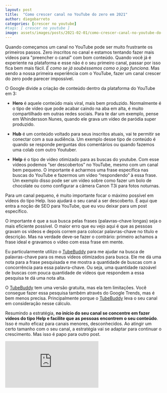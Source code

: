 ```yaml
---
layout: post
title:  "Como crescer canal no YouTube do zero em 2021"
author: diegobarreto
categories: [crescer no youtube]
#tags: [ crescer no youtube ]
image: assets/images/posts/2021-02-01/como-crescer-canal-no-youtube-do-zero-2021-01.png
---
```


Quando começamos um canal no YouTube pode ser muito frustrante os primeiros passos. Zero inscritos no canal e estamos tentando fazer mais vídeos para "preencher o canal" com bom conteúdo. Quando você já é experiente na plataforma e esse não é o seu primeiro canal, passar por isso fica bem mais fácil. *É como se já soubéssemos como o jogo funciona*. Mas sendo a nossa primeira experiência com o YouTube, fazer um canal crescer do zero pode parecer impossível.

O Google divide a criação de conteúdo dentro da plataforma do YouTube em 3:

* **Hero** é aquele conteúdo mais viral, mais bem produzido. Normalmente é o tipo de vídeo que pode acabar caindo na aba em alta, é muito compartilhado em outras redes sociais. Para te dar um exemplo, pense em Whindersson Nunes, quando ele grava um vídeo de paródia super produzido.

* **Hub** é um conteúdo voltado para seus inscritos atuais, vai te permitir se conectar com a sua audiência. Um exemplo desse tipo de conteúdo é quando se responde perguntas dos comentários ou quando fazemos uma colab com outro Youtuber.

* **Help** é o tipo de vídeo otimizado para as buscas do youtube. Com esse vídeos podemos “ser descobertos” no YouTube, mesmo com um canal bem pequeno. O importante é acharmos uma frase específica nas buscas do YouTube e fazermos um vídeo “respondendo” à essa frase. Um exemplo disso pode ser um vídeo sobre como fazer um bolo de chocolate ou como configurar a câmera Canon T3i para fotos noturnas.

Para um canal pequeno, é muito importante focar o máximo possível em vídeos do tipo Help. Isso ajudará o seu canal a ser descoberto. É aqui que entra a noção de SEO para YouTube, que eu vou deixar para um post específico.

O importante é que a sua busca pelas frases (palavras-chave longas) seja o mais eficiente possível. O maior erro que eu vejo aqui é que as pessoas gravam os vídeos e depois correm para colocar palavras-chave no título e descrição. Mas na verdade deve-se fazer o contrário: primeiro achamos a frase ideal e gravamos o vídeo com essa frase em mente.

Eu particularmente utilizo o [TubeBuddy](https://www.tubebuddy.com/DiFora) para me ajudar na busca de palavras-chave para os meus vídeos otimizados para busca. Ele me dá uma nota para a frase pesquisada e me mostra a quantidade de buscas com a concorrência para essa palavra-chave. Ou seja, uma quantidade razoável de buscas com pouca quantidade de vídeos que respondem a essa pesquisa te dá uma nota alta.

O [TubeBuddy](https://www.tubebuddy.com/DiFora) tem uma versão gratuita, mas ela tem limitações. Você consegue fazer essa pesquisa também através do Google Trends, mas é bem menos precisa. Principalmente porque o [TubeBuddy](https://www.tubebuddy.com/DiFora) leva o seu canal em consideração nesse cálculo.

Resumindo a estratégia, **no início do seu canal se concentre em fazer vídeos do tipo Help e facilite que as pessoas encontrem o seu conteúdo**. Isso é muito eficaz para canais menores, desconhecidos. Ao atingir um certo tamanho com o seu canal, a estratégia vai se adaptar para continuar o crescimento. Mas isso é papo para outro post.

<div class="embed-responsive embed-responsive-16by9">
  <iframe class="embed-responsive-item" src="https://www.youtube.com/embed/9vO26nA09QA" frameborder="0" allow="accelerometer; autoplay; clipboard-write; encrypted-media; gyroscope; picture-in-picture" allowfullscreen></iframe>
</div>